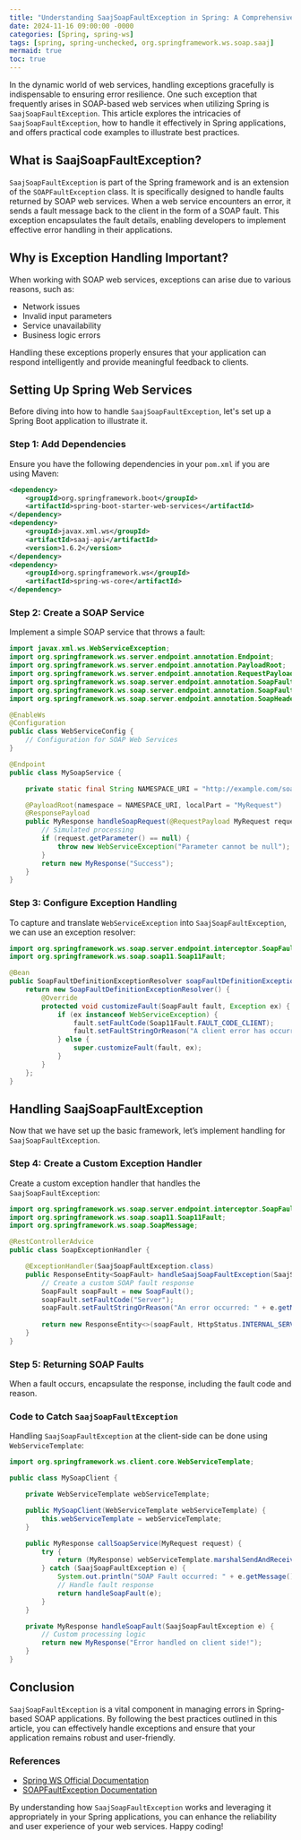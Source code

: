```yaml
---
title: "Understanding SaajSoapFaultException in Spring: A Comprehensive Guide"
date: 2024-11-16 09:00:00 -0000
categories: [Spring, spring-ws]
tags: [spring, spring-unchecked, org.springframework.ws.soap.saaj]
mermaid: true
toc: true
---
```



In the dynamic world of web services, handling exceptions gracefully is indispensable to ensuring error resilience. One such exception that frequently arises in SOAP-based web services when utilizing Spring is `SaajSoapFaultException`. This article explores the intricacies of `SaajSoapFaultException`, how to handle it effectively in Spring applications, and offers practical code examples to illustrate best practices.

## What is SaajSoapFaultException?

`SaajSoapFaultException` is part of the Spring framework and is an extension of the `SOAPFaultException` class. It is specifically designed to handle faults returned by SOAP web services. When a web service encounters an error, it sends a fault message back to the client in the form of a SOAP fault. This exception encapsulates the fault details, enabling developers to implement effective error handling in their applications.

## Why is Exception Handling Important?

When working with SOAP web services, exceptions can arise due to various reasons, such as:

- Network issues
- Invalid input parameters
- Service unavailability
- Business logic errors

Handling these exceptions properly ensures that your application can respond intelligently and provide meaningful feedback to clients.

## Setting Up Spring Web Services

Before diving into how to handle `SaajSoapFaultException`, let's set up a Spring Boot application to illustrate it.

### Step 1: Add Dependencies

Ensure you have the following dependencies in your `pom.xml` if you are using Maven:

```xml
<dependency>
    <groupId>org.springframework.boot</groupId>
    <artifactId>spring-boot-starter-web-services</artifactId>
</dependency>
<dependency>
    <groupId>javax.xml.ws</groupId>
    <artifactId>saaj-api</artifactId>
    <version>1.6.2</version>
</dependency>
<dependency>
    <groupId>org.springframework.ws</groupId>
    <artifactId>spring-ws-core</artifactId>
</dependency>
```

### Step 2: Create a SOAP Service

Implement a simple SOAP service that throws a fault:

```java
import javax.xml.ws.WebServiceException;
import org.springframework.ws.server.endpoint.annotation.Endpoint;
import org.springframework.ws.server.endpoint.annotation.PayloadRoot;
import org.springframework.ws.server.endpoint.annotation.RequestPayload;
import org.springframework.ws.soap.server.endpoint.annotation.SoapFault;
import org.springframework.ws.soap.server.endpoint.annotation.SoapFaultDefinitionExceptionResolver;
import org.springframework.ws.soap.server.endpoint.annotation.SoapHeader;

@EnableWs
@Configuration
public class WebServiceConfig {
    // Configuration for SOAP Web Services
}

@Endpoint
public class MySoapService {

    private static final String NAMESPACE_URI = "http://example.com/soap";

    @PayloadRoot(namespace = NAMESPACE_URI, localPart = "MyRequest")
    @ResponsePayload
    public MyResponse handleSoapRequest(@RequestPayload MyRequest request) {
        // Simulated processing
        if (request.getParameter() == null) {
            throw new WebServiceException("Parameter cannot be null");
        }
        return new MyResponse("Success");
    }
}
```

### Step 3: Configure Exception Handling

To capture and translate `WebServiceException` into `SaajSoapFaultException`, we can use an exception resolver:

```java
import org.springframework.ws.soap.server.endpoint.interceptor.SoapFaultDefinitionExceptionResolver;
import org.springframework.ws.soap.soap11.Soap11Fault;

@Bean
public SoapFaultDefinitionExceptionResolver soapFaultDefinitionExceptionResolver() {
    return new SoapFaultDefinitionExceptionResolver() {
        @Override
        protected void customizeFault(SoapFault fault, Exception ex) {
            if (ex instanceof WebServiceException) {
                fault.setFaultCode(Soap11Fault.FAULT_CODE_CLIENT);
                fault.setFaultStringOrReason("A client error has occurred: " + ex.getMessage());
            } else {
                super.customizeFault(fault, ex);
            }
        }
    };
}
```

## Handling SaajSoapFaultException

Now that we have set up the basic framework, let’s implement handling for `SaajSoapFaultException`.

### Step 4: Create a Custom Exception Handler

Create a custom exception handler that handles the `SaajSoapFaultException`:

```java
import org.springframework.ws.soap.server.endpoint.interceptor.SoapFaultDefinitionExceptionResolver;
import org.springframework.ws.soap.soap11.Soap11Fault;
import org.springframework.ws.soap.SoapMessage;

@RestControllerAdvice
public class SoapExceptionHandler {

    @ExceptionHandler(SaajSoapFaultException.class)
    public ResponseEntity<SoapFault> handleSaajSoapFaultException(SaajSoapFaultException e) {
        // Create a custom SOAP fault response
        SoapFault soapFault = new SoapFault();
        soapFault.setFaultCode("Server");
        soapFault.setFaultStringOrReason("An error occurred: " + e.getMessage());
        
        return new ResponseEntity<>(soapFault, HttpStatus.INTERNAL_SERVER_ERROR);
    }
}
```

### Step 5: Returning SOAP Faults

When a fault occurs, encapsulate the response, including the fault code and reason.

### Code to Catch `SaajSoapFaultException`

Handling `SaajSoapFaultException` at the client-side can be done using `WebServiceTemplate`:

```java
import org.springframework.ws.client.core.WebServiceTemplate;

public class MySoapClient {

    private WebServiceTemplate webServiceTemplate;

    public MySoapClient(WebServiceTemplate webServiceTemplate) {
        this.webServiceTemplate = webServiceTemplate;
    }

    public MyResponse callSoapService(MyRequest request) {
        try {
            return (MyResponse) webServiceTemplate.marshalSendAndReceive("http://localhost:8080/soap", request);
        } catch (SaajSoapFaultException e) {
            System.out.println("SOAP Fault occurred: " + e.getMessage());
            // Handle fault response
            return handleSoapFault(e);
        }
    }

    private MyResponse handleSoapFault(SaajSoapFaultException e) {
        // Custom processing logic
        return new MyResponse("Error handled on client side!");
    }
}
```

## Conclusion

`SaajSoapFaultException` is a vital component in managing errors in Spring-based SOAP applications. By following the best practices outlined in this article, you can effectively handle exceptions and ensure that your application remains robust and user-friendly.

### References
- [Spring WS Official Documentation](https://spring.io/projects/spring-ws)
- [SOAPFaultException Documentation](https://docs.oracle.com/javaee/7/api/javax/xml/ws/SOAPFaultException.html)

By understanding how `SaajSoapFaultException` works and leveraging it appropriately in your Spring applications, you can enhance the reliability and user experience of your web services. Happy coding!